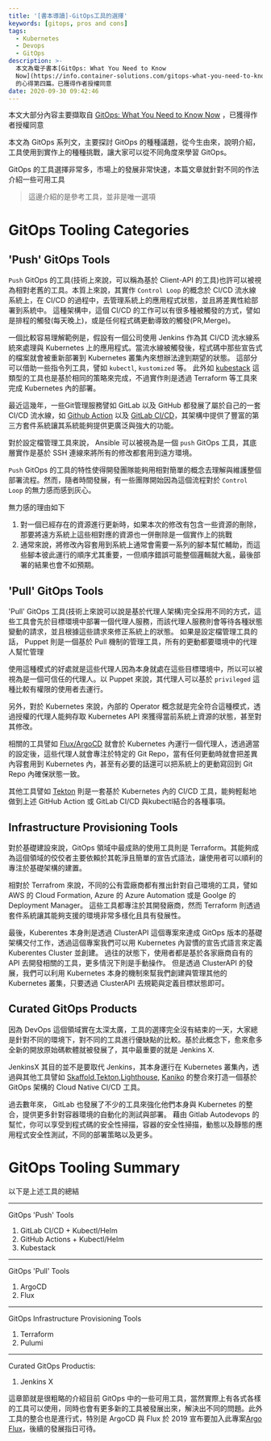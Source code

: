 ```yaml
---
title: '[書本導讀]-GitOps工具的選擇'
keywords: [gitops, pros and cons]
tags:
  - Kubernetes
  - Devops
  - GitOps
description: >-
  本文為電子書本[GitOps: What You Need to Know
  Now](https://info.container-solutions.com/gitops-what-you-need-to-know-now)
  的心得第四篇。已獲得作者授權同意
date: 2020-09-30 09:42:46
---
```


本文大部分內容主要擷取自 [GitOps: What You Need to Know Now](https://info.container-solutions.com/gitops-what-you-need-to-know-now) ，已獲得作者授權同意

本文為 GitOps 系列文，主要探討 GitOps 的種種議題，從今生由來，說明介紹，工具使用到實作上的種種挑戰，讓大家可以從不同角度來學習 GitOps。


GitOps 的工具選擇非常多，市場上的發展非常快速，本篇文章就針對不同的作法介紹一些可用工具
> 這邊介紹的是參考工具，並非是唯一選項

# GitOps Tooling Categories
## 'Push' GitOps Tools
`Push` GitOps 的工具(技術上來說，可以稱為基於 Client-API 的工具)也許可以被視為相對老舊的工具。本質上來說，其實作 `Control Loop` 的概念於 CI/CD 流水線系統上，在 CI/CD 的過程中，去管理系統上的應用程式狀態，並且將差異性給部署到系統中。
這種架構中，這個 CI/CD 的工作可以有很多種被觸發的方式，譬如是排程的觸發(每天晚上)，或是任何程式碼更動導致的觸發(PR,Merge)。

一個比較容易理解範例是，假設有一個公司使用 Jenkins 作為其 CI/CD 流水線系統來處理與 Kubernetes 上的應用程式。當流水線被觸發後，程式碼中那些宣告式的檔案就會被重新部署到 Kubernetes 叢集內來想辦法達到期望的狀態。
這部分可以借助一些指令列工具，譬如 `kubectl`, `kustomized` 等。
此外如 [kubestack](https://www.kubestack.com/) 這類型的工具也是基於相同的策略來完成，不過實作則是透過 Terraform 等工具來完成 Kubernetes 內的部署。

最近這幾年，一些Git管理服務譬如 GitLab 以及 GitHub 都發展了屬於自己的一套 CI/CD 流水線，如 [Github Action](https://github.com/features/actions) 以及 [GitLab CI/CD](https://docs.gitlab.com/ee/ci/)，其架構中提供了豐富的第三方套件系統讓其系統能夠提供更廣泛與強大的功能。

對於設定檔管理工具來說， Ansible 可以被視為是一個 `push` GitOps 工具，其底層實作是基於 SSH 連線來將所有的修改都套用到遠方環境。

`Push` GitOps 的工具的特性使得開發團隊能夠用相對簡單的概念去理解與維護整個部署流程。然而，隨者時間發展，有一些團隊開始因為這個流程對於 `Control Loop` 的無力感而感到灰心。

無力感的理由如下
1. 對一個已經存在的資源進行更新時，如果本次的修改有包含一些資源的刪除，那要將遠方系統上這些相對應的資源也一併刪除是一個實作上的挑戰
2. 通常來說，將修改內容套用到系統上通常會需要一系列的腳本幫忙輔助，而這些腳本彼此運行的順序尤其重要，一但順序錯誤可能整個邏輯就大亂，最後部署的結果也會不如預期。


## 'Pull' GitOps Tools
'Pull' GitOps 工具(技術上來說可以說是基於代理人架構)完全採用不同的方式，這些工具會先於目標環境中部署一個代理人服務，而該代理人服務則會等待各種狀態變動的請求，並且根據這些請求來修正系統上的狀態。
如果是設定檔管理工具的話， Puppet 則是一個基於 Pull 機制的管理工具，所有的更動都要環境中的代理人幫忙管理

使用這種模式的好處就是這些代理人因為本身就處在這些目標環境中，所以可以被視為是一個可信任的代理人。以 Puppet 來說，其代理人可以基於 `privileged` 這種比較有權限的使用者去運行。

另外，對於 Kubernetes 來說，內部的 Operator 概念就是完全符合這種模式，透過授權的代理人能夠存取 Kubernetes API 來獲得當前系統上資源的狀態，甚至對其修改。

相關的工具譬如 [Flux/ArgoCD](https://blog.container-solutions.com/fluxcd-argocd-or-jenkins-x-which-is-the-right-gitops-tool-for-you) 就會於 Kubernetes 內運行一個代理人，透過適當的設定後，這些代理人就會專注於特定的 Git Repo，當有任何更動時就會把差異內容套用到 Kubernetes 內，甚至有必要的話還可以把系統上的更動寫回到 Git Repo 內確保狀態一致。

其他工具譬如 [Tekton](https://cloud.google.com/tekton) 則是一套基於 Kubernetes 內的 CI/CD 工具，能夠輕鬆地做到上述 GitHub Action 或 GitLab CI/CD 與kubectl結合的各種事項。


## Infrastructure Provisioning Tools
對於基礎建設來說，GitOps 領域中最成熟的使用工具則是 Terraform。其能夠成為這個領域的佼佼者主要依賴於其乾淨且簡單的宣告式語法，讓使用者可以順利的專注於基礎架構的建置。

相對於 Terrafrom 來說，不同的公有雲廠商都有推出針對自己環境的工具，譬如 AWS 的 Cloud Formation, Azure 的 Azure Automation 或是 Goolge 的 Deployment Manager。
這些工具都專注於其開發廠商，然而 Terraform 則透過套件系統讓其能夠支援的環境非常多樣化且具有發展性。

最後，Kuberentes 本身則是透過 ClusterAPI 這個專案來達成 GitOps 版本的基礎架構交付工作，透過這個專案我們可以用 Kubernetes 內習慣的宣告式語言來定義 Kuberentes Cluster 並創建。
過往的狀態下，使用者都是基於各家廠商自有的 API 去開發相關的工具，更多情況下則是手動操作。
但是透過 ClusterAPI 的發展，我們可以利用 Kubernetes 本身的機制來幫我們創建與管理其他的 Kubernetes 叢集，只要透過 ClusterAPI 去規範與定義目標狀態即可。


## Curated GitOps Products
因為 DevOps 這個領域實在太深太廣，工具的選擇完全沒有結束的一天，大家總是針對不同的環境下，對不同的工具進行優缺點的比較。基於此概念下，愈來愈多全新的開放原始碼軟體就被發展了，其中最重要的就是 Jenkins X.

JenkinsX 其目的並不是要取代 Jenkins，其本身運行在 Kubernetes 叢集內，透過與其他工具譬如 [Skaffold](https://skaffold.dev/),[Tekton](https://github.com/tektoncd/pipeline),[Lighthouse](https://github.com/jenkins-x/lighthouse), [Kaniko](https://cloud.google.com/blog/products/gcp/introducing-kaniko-build-container-images-in-kubernetes-and-google-container-builder-even-without-root-access) 的整合來打造一個基於 GitOps 架構的 Cloud Native CI/CD 工具。

過去數年來， GitLab 也發展了不少的工具來強化他們本身與 Kubernetes 的整合，提供更多針對容器環境的自動化的測試與部署。 藉由 Gitlab Autodevops 的幫忙，你可以享受到程式碼的安全性掃描，容器的安全性掃描，動態以及靜態的應用程式安全性測試，不同的部署策略以及更多。


# GitOps Tooling Summary
以下是上述工具的總結

---------
GitOps 'Push' Tools
1. GitLab CI/CD + Kubectl/Helm
2. GitHub Actions + Kubectl/Helm
3. Kubestack

---------
GitOps 'Pull' Tools
1. ArgoCD
2. Flux

---------
GitOps Infrastructure Provisioning Tools
1. Terraform
2. Pulumi

---------
Curated GitOps Productis:
1. Jenkins X

這章節就是很粗略的介紹目前 GitOps 中的一些可用工具，當然實際上有各式各樣的工具可以使用，同時也會有更多新的工具被發展出來，解決出不同的問題。此外工具的整合也是進行式，特別是 ArgoCD 與 Flux 於 2019 宣布要加入此專案[Argo Flux](https://www.weave.works/blog/argo-flux-join-forces)，後續的發展指日可待。


